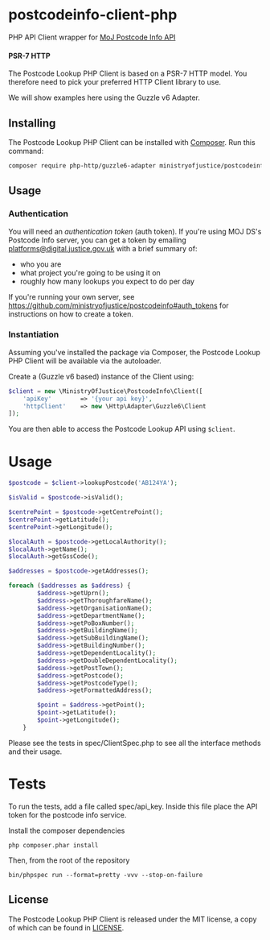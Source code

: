 # postcodeinfo-client-php

PHP API Client wrapper for [MoJ Postcode Info API](https://github.com/ministryofjustice/postcodeinfo)


#### PSR-7 HTTP

The Postcode Lookup PHP Client is based on a PSR-7 HTTP model. You therefore need to pick your preferred HTTP Client library to use.

We will show examples here using the Guzzle v6 Adapter.


## Installing

The Postcode Lookup PHP Client can be installed with [Composer](https://getcomposer.org/). Run this command:

```sh
composer require php-http/guzzle6-adapter ministryofjustice/postcodeinfo-client-php
```

## Usage

### Authentication

You will need an *authentication token* (auth token). If you're using MOJ DS's
Postcode Info server, you can get a token by emailing
platforms@digital.justice.gov.uk with a brief summary of:

* who you are
* what project you're going to be using it on
* roughly how many lookups you expect to do per day

If you're running your own server, see
https://github.com/ministryofjustice/postcodeinfo#auth_tokens for instructions
on how to create a token.

### Instantiation

Assuming you've installed the package via Composer, the Postcode Lookup PHP Client will be available via the autoloader.

Create a (Guzzle v6 based) instance of the Client using:

```php
$client = new \MinistryOfJustice\PostcodeInfo\Client([
    'apiKey'        => '{your api key}',
    'httpClient'    => new \Http\Adapter\Guzzle6\Client
]);
```

You are then able to access the Postcode Lookup API using ``$client``.


# Usage

```php
$postcode = $client->lookupPostcode('AB124YA');

$isValid = $postcode->isValid();

$centrePoint = $postcode->getCentrePoint();
$centrePoint->getLatitude();
$centrePoint->getLongitude();

$localAuth = $postcode->getLocalAuthority();
$localAuth->getName();
$localAuth->getGssCode();

$addresses = $postcode->getAddresses();

foreach ($addresses as $address) {
        $address->getUprn();
        $address->getThoroughfareName();
        $address->getOrganisationName();
        $address->getDepartmentName();
        $address->getPoBoxNumber();
        $address->getBuildingName();
        $address->getSubBuildingName();
        $address->getBuildingNumber();
        $address->getDependentLocality();
        $address->getDoubleDependentLocality();
        $address->getPostTown();
        $address->getPostcode();
        $address->getPostcodeType();
        $address->getFormattedAddress();

        $point = $address->getPoint();
        $point->getLatitude();
        $point->getLongitude();
	}
```

Please see the tests in spec/ClientSpec.php to see all the interface methods and their usage.

# Tests

To run the tests, add a file called spec/api_key. Inside this file place the API token for the postcode info service.

Install the composer dependencies

	php composer.phar install

Then, from the root of the repository

	bin/phpspec run --format=pretty -vvv --stop-on-failure


## License

The Postcode Lookup PHP Client is released under the MIT license, a copy of which can be found in [LICENSE](LICENSE.txt).

